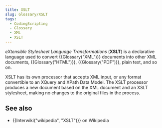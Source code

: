 ```yaml
---
title: XSLT
slug: Glossary/XSLT
tags:
  - CodingScripting
  - Glossary
  - XML
  - XSLT
---
```

_eXtensible Stylesheet Language Transformations_ (**XSLT**) is a declarative language used to convert {{Glossary("XML")}} documents into other XML documents, {{Glossary("HTML")}}, {{Glossary("PDF")}}, plain text, and so on.

XSLT has its own processor that accepts XML input, or any format convertible to an XQuery and XPath Data Model. The XSLT processor produces a new document based on the XML document and an XSLT stylesheet, making no changes to the original files in the process.

## See also

- {{Interwiki("wikipedia", "XSLT")}} on Wikipedia
